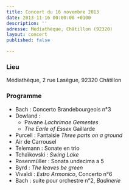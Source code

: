```yaml
---
title: Concert du 16 novembre 2013
date: 2013-11-16 00:00:00 +0100
description: ''
adresse: Médiathèque, Châtillon (92320)
layout: concert
published: false

---
```

### Lieu

Médiathèque, 2 rue Lasègue, 92320 Châtillon

### Programme

* Bach : Concerto Brandebourgeois n°3
* Dowland :
  * Pavane _Lachrimae Gementes_
  * _The Earle of Essex_ Gaillarde
* Purcell : Fantaisie _Three parts on a ground_
* Air de Carrousel
* Telemann : Sonate en trio
* Tchaïkovski : _Swing Lake_
* Rosenmüller : Sonata undecima a 5
* Byrd : _The leaves be green_
* Vivaldi : _Estro Armonico_, Concerto n°6
* Bach : suite pour orchestre n°2, _Badinerie_